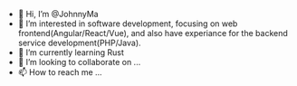 - 👋 Hi, I’m @JohnnyMa
- 👀 I’m interested in software development, focusing on web frontend(Angular/React/Vue), and also have experiance for the backend service development(PHP/Java).
- 🌱 I’m currently learning Rust
- 💞️ I’m looking to collaborate on ...
- 📫 How to reach me ...

<!---
JohnnyMa/JohnnyMa is a ✨ special ✨ repository because its `README.md` (this file) appears on your GitHub profile.
You can click the Preview link to take a look at your changes.
--->
